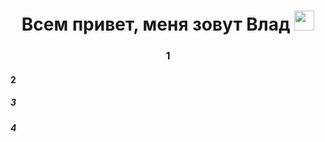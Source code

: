 <h1 align="center">Всем привет, меня зовут Влад</a> 
<img src="https://github.com/blackcater/blackcater/raw/main/images/Hi.gif" height="32"/></h1>
<h3 align="center"> 1 </h3>
<h4> 2</h4>
<h5> 3
<h5>4 </h5>
<h5> </h5>
